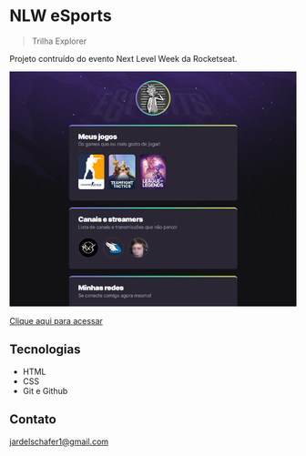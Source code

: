 # NLW eSports

>  Trilha Explorer

Projeto contruído do evento Next Level Week da Rocketseat.

![preview](./.github/preview.png)


[Clique aqui para acessar](https://jardelschafer.github.io/NLW)


## Tecnologias

- HTML
- CSS
- Git e Github  

## Contato

jardelschafer1@gmail.com


